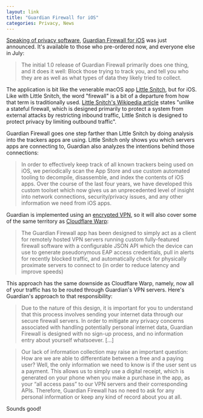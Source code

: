 ```yaml
---
layout: link
title: "Guardian Firewall for iOS"
categories: Privacy, News
---
```


[Speaking of privacy software](https://blog.robenkleene.com/2019/06/24/on-cloudflare-warp-privacy/), [Guardian Firewall for iOS](https://guardianapp.com/blog/2019/06/introducing-guardian-firewall-for-ios/) was just announced. It's available to those who pre-ordered now, and everyone else in July:

> The initial 1.0 release of Guardian Firewall primarily does one thing, and it does it well: Block those trying to track you, and tell you who they are as well as what types of data they likely tried to collect.

The application is bit like the venerable macOS app [Little Snitch](https://www.obdev.at/products/littlesnitch/index.html), but for iOS. Like with Little Snitch, the word "firewall" is a bit of a departure from how that term is traditionally used. [Little Snitch's Wikipedia article](https://en.wikipedia.org/wiki/Little_Snitch) states "unlike a stateful firewall, which is designed primarily to protect a system from external attacks by restricting inbound traffic, Little Snitch is designed to protect privacy by limiting outbound traffic".

Guardian Firewall goes one step farther than Little Snitch by doing analysis into the trackers apps are using. Little Snitch only shows you which servers apps are connecting to, Guardian also analyzes the intentions behind those connections:

> In order to effectively keep track of all known trackers being used on iOS, we periodically scan the App Store and use custom automated tooling to decompile, disassemble, and index the contents of iOS apps. Over the course of the last four years, we have developed this custom toolset which now gives us an unprecedented level of insight into network connections, security/privacy issues, and any other information we need from iOS apps.

Guardian is implemented using an [encrypted VPN](https://twitter.com/guardianiosapp/status/1143168911732383746), so it will also cover some of the same territory as [Cloudflare Warp](https://blog.robenkleene.com/2019/06/24/on-cloudflare-warp-privacy/):

> The Guardian Firewall app has been designed to simply act as a client for remotely hosted VPN servers running custom fully-featured firewall software with a configurable JSON API which the device can use to generate pseudonymous EAP access credentials, pull in alerts for recently blocked traffic, and automatically check for physically proximate servers to connect to (in order to reduce latency and improve speeds)

This approach has the same downside as Cloudflare Warp, namely, now all of your traffic has to be routed through Guardian's VPN servers. Here's Guardian's approach to that responsibility:

> Due to the nature of this design, it is important for you to understand that this process involves sending your internet data through our secure firewall servers. In order to mitigate any privacy concerns associated with handling potentially personal internet data, Guardian Firewall is designed with no sign-up process, and no information entry about yourself whatsoever. [...]

> Our lack of information collection may raise an important question: How are we are able to differentiate between a free and a paying user? Well, the only information we need to know is if the user sent us a payment. This allows us to simply use a digital receipt, which is generated on your phone when you make a purchase in the app, as your “all access pass” to our VPN servers and their corresponding APIs. Therefore, Guardian Firewall has no need to ask for any personal information or keep any kind of record about you at all.

Sounds good!
